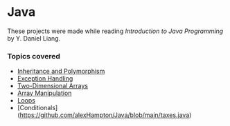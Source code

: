 # Java
These projects were made while reading *Introduction to Java Programming* by Y. Daniel Liang.

### Topics covered
* [Inheritance and Polymorphism](https://github.com/alexHampton/Java/blob/main/inheritance_and_polymorphism.java)
* [Exception Handling](https://github.com/alexHampton/Java/blob/main/exception_handling.java)
* [Two-Dimensional Arrays](https://github.com/alexHampton/Java/blob/main/two_dimension_arrays.java)
* [Array Manipulation](https://github.com/alexHampton/Java/blob/main/array_manipulation.java)
* [Loops](https://github.com/alexHampton/Java/blob/main/loops_mortgage_calculator.java)
* [Conditionals] (https://github.com/alexHampton/Java/blob/main/taxes.java)
